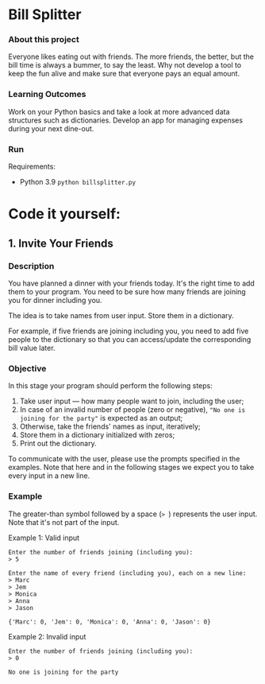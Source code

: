 # Bill Splitter

### About this project
Everyone likes eating out with friends. The more friends, the better, but the bill time is always a bummer, to say the least. Why not develop a tool to keep the fun alive and make sure that everyone pays an equal amount.

### Learning Outcomes
Work on your Python basics and take a look at more advanced data structures such as dictionaries. Develop an app for managing expenses during your next dine-out.

### Run

Requirements:
- Python 3.9
`python billsplitter.py`

# Code it yourself:

## 1. Invite Your Friends

### Description

You have planned a dinner with your friends today. It's the right time to add them to your program. You need to be sure how many friends are joining you for dinner including you.

The idea is to take names from user input. Store them in a dictionary.

For example, if five friends are joining including you, you need to add five people to the dictionary so that you can access/update the corresponding bill value later.

### Objective

In this stage your program should perform the following steps:

1. Take user input — how many people want to join, including the user;
2. In case of an invalid number of people (zero or negative), `"No one is joining for the party"` is expected as an output;
3. Otherwise, take the friends' names as input, iteratively;
4. Store them in a dictionary initialized with zeros;
5. Print out the dictionary.

To communicate with the user, please use the prompts specified in the examples. Note that here and in the following stages we expect you to take every input in a new line.

### Example

The greater-than symbol followed by a space (`> `) represents the user input. Note that it's not part of the input.

Example 1: Valid input
```
Enter the number of friends joining (including you):
> 5

Enter the name of every friend (including you), each on a new line:
> Marc
> Jem
> Monica
> Anna
> Jason

{'Marc': 0, 'Jem': 0, 'Monica': 0, 'Anna': 0, 'Jason': 0}
```
Example 2: Invalid input
```
Enter the number of friends joining (including you):
> 0

No one is joining for the party
```
